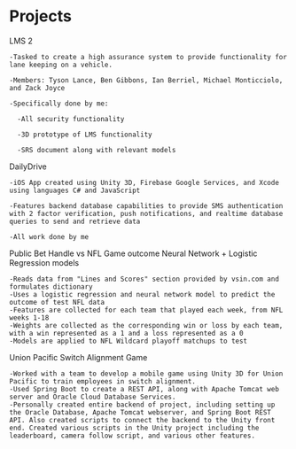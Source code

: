 # Projects
LMS 2

    -Tasked to create a high assurance system to provide functionality for lane keeping on a vehicle.

    -Members: Tyson Lance, Ben Gibbons, Ian Berriel, Michael Monticciolo, and Zack Joyce

    -Specifically done by me:

      -All security functionality

      -3D prototype of LMS functionality

      -SRS document along with relevant models

DailyDrive

    -iOS App created using Unity 3D, Firebase Google Services, and Xcode using languages C# and JavaScript

    -Features backend database capabilities to provide SMS authentication with 2 factor verification, push notifications, and realtime database queries to send and retrieve data

    -All work done by me

Public Bet Handle vs NFL Game outcome Neural Network + Logistic Regression models

    -Reads data from "Lines and Scores" section provided by vsin.com and formulates dictionary
    -Uses a logistic regression and neural network model to predict the outcome of test NFL data
    -Features are collected for each team that played each week, from NFL weeks 1-18
    -Weights are collected as the corresponding win or loss by each team, with a win represented as a 1 and a loss represented as a 0
    -Models are applied to NFL Wildcard playoff matchups to test

Union Pacific Switch Alignment Game

    -Worked with a team to develop a mobile game using Unity 3D for Union Pacific to train employees in switch alignment.
    -Used Spring Boot to create a REST API, along with Apache Tomcat web server and Oracle Cloud Database Services.
    -Personally created entire backend of project, including setting up the Oracle Database, Apache Tomcat webserver, and Spring Boot REST API. Also created scripts to connect the backend to the Unity front end. Created various scripts in the Unity project including the leaderboard, camera follow script, and various other features. 
